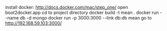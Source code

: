 install docker: http://docs.docker.com/mac/step_one/
open boot2docker.app
cd to project directory
docker build -t mean .
docker run --name db -d mongo
docker run -p 3000:3000 --link db:db mean
go to http://192.168.59.103:3000/
